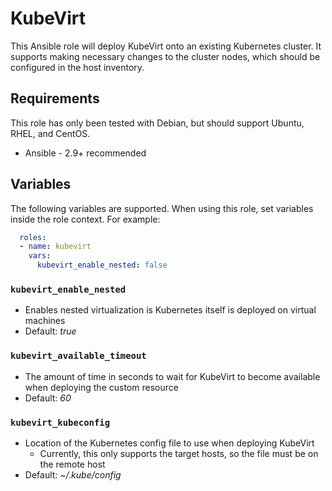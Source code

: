 # KubeVirt

This Ansible role will deploy KubeVirt onto an existing Kubernetes cluster. It
supports making necessary changes to the cluster nodes, which should be
configured in the host inventory.

## Requirements

This role has only been tested with Debian, but should support Ubuntu, RHEL,
and CentOS.

* Ansible - 2.9+ recommended

## Variables

The following variables are supported. When using this role, set variables
inside the role context. For example:

```yaml
  roles:
  - name: kubevirt
    vars:
      kubevirt_enable_nested: false
```

### `kubevirt_enable_nested`

- Enables nested virtualization is Kubernetes itself is deployed on virtual
machines
- Default: *true*

### `kubevirt_available_timeout`

- The amount of time in seconds to wait for KubeVirt to become available when
deploying the custom resource
- Default: *60*

### `kubevirt_kubeconfig`

- Location of the Kubernetes config file to use when deploying KubeVirt
  - Currently, this only supports the target hosts, so the file must be on the remote host
- Default: *~/.kube/config*
